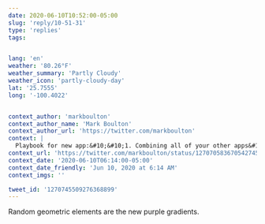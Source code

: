 ```yaml
---
date: 2020-06-10T10:52:00-05:00
slug: 'reply/10-51-31'
type: 'replies'
tags:


lang: 'en'
weather: '80.26°F'
weather_summary: 'Partly Cloudy'
weather_icon: 'partly-cloudy-day'
lat: '25.7555'
long: '-100.4022'


context_author: 'markboulton'
context_author_name: 'Mark Boulton'
context_author_url: 'https://twitter.com/markboulton'
context: |
  Playbook for new app:&#10;&#10;1. Combining all of your other apps&#10;2. Geometric, friendly sans serif&#10;2. Clipart illustrations&#10;3. Purple&#10;4. Whooshy swooshy animations on scroll&#10;5. Over-familiar copywriting&#10;6. Light mint green&#10;7. Infuriating onboarding that will. not. stop. pestering. you.
context_url: 'https://twitter.com/markboulton/status/1270705836705427458?s=12'
context_date: '2020-06-10T06:14:00-05:00'
context_date_friendly: 'Jun 10, 2020 at 6:14 AM'
context_imgs: ''

tweet_id: '1270745509276368899'
---
```

Random geometric elements are the new purple gradients.